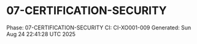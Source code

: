 # 07-CERTIFICATION-SECURITY
Phase: 07-CERTIFICATION-SECURITY
CI: CI-XO001-009
Generated: Sun Aug 24 22:41:28 UTC 2025
